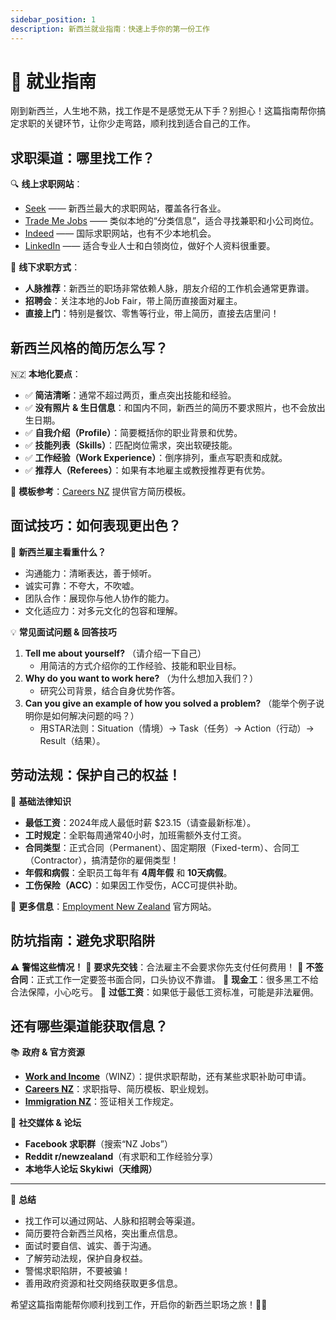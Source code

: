 ```yaml
---
sidebar_position: 1
description: 新西兰就业指南：快速上手你的第一份工作
---
```


# 💼 就业指南

刚到新西兰，人生地不熟，找工作是不是感觉无从下手？别担心！这篇指南帮你搞定求职的关键环节，让你少走弯路，顺利找到适合自己的工作。

## 求职渠道：哪里找工作？

🔍 **线上求职网站**：

- [Seek](https://www.seek.co.nz/) —— 新西兰最大的求职网站，覆盖各行各业。
- [Trade Me Jobs](https://www.trademe.co.nz/jobs) —— 类似本地的“分类信息”，适合寻找兼职和小公司岗位。
- [Indeed](https://nz.indeed.com/) —— 国际求职网站，也有不少本地机会。
- [LinkedIn](https://www.linkedin.com/) —— 适合专业人士和白领岗位，做好个人资料很重要。

🤝 **线下求职方式**：

- **人脉推荐**：新西兰的职场非常依赖人脉，朋友介绍的工作机会通常更靠谱。
- **招聘会**：关注本地的Job Fair，带上简历直接面对雇主。
- **直接上门**：特别是餐饮、零售等行业，带上简历，直接去店里问！

## 新西兰风格的简历怎么写？

🇳🇿 **本地化要点**：

- ✅ **简洁清晰**：通常不超过两页，重点突出技能和经验。
- ✅ **没有照片 & 生日信息**：和国内不同，新西兰的简历不要求照片，也不会放出生日期。
- ✅ **自我介绍（Profile）**：简要概括你的职业背景和优势。
- ✅ **技能列表（Skills）**：匹配岗位需求，突出软硬技能。
- ✅ **工作经验（Work Experience）**：倒序排列，重点写职责和成就。
- ✅ **推荐人（Referees）**：如果有本地雇主或教授推荐更有优势。

📌 **模板参考**：[Careers NZ](https://www.careers.govt.nz/) 提供官方简历模板。

## 面试技巧：如何表现更出色？

🎯 **新西兰雇主看重什么？**

- 沟通能力：清晰表达，善于倾听。
- 诚实可靠：不夸大，不吹嘘。
- 团队合作：展现你与他人协作的能力。
- 文化适应力：对多元文化的包容和理解。

💡 **常见面试问题 & 回答技巧**

1. **Tell me about yourself?** （请介绍一下自己）
   - 用简洁的方式介绍你的工作经验、技能和职业目标。
2. **Why do you want to work here?** （为什么想加入我们？）
   - 研究公司背景，结合自身优势作答。
3. **Can you give an example of how you solved a problem?** （能举个例子说明你是如何解决问题的吗？）
   - 用STAR法则：Situation（情境）→ Task（任务）→ Action（行动）→ Result（结果）。

## 劳动法规：保护自己的权益！

📜 **基础法律知识**

- **最低工资**：2024年成人最低时薪 $23.15（请查最新标准）。
- **工时规定**：全职每周通常40小时，加班需额外支付工资。
- **合同类型**：正式合同（Permanent）、固定期限（Fixed-term）、合同工（Contractor），搞清楚你的雇佣类型！
- **年假和病假**：全职员工每年有 **4周年假** 和 **10天病假**。
- **工伤保险（ACC）**：如果因工作受伤，ACC可提供补助。

📌 **更多信息**：[Employment New Zealand](https://www.employment.govt.nz/) 官方网站。

## 防坑指南：避免求职陷阱

⚠️ **警惕这些情况！**
🚩 **要求先交钱**：合法雇主不会要求你先支付任何费用！
🚩 **不签合同**：正式工作一定要签书面合同，口头协议不靠谱。
🚩 **现金工**：很多黑工不给合法保障，小心吃亏。
🚩 **过低工资**：如果低于最低工资标准，可能是非法雇佣。

## 还有哪些渠道能获取信息？

📚 **政府 & 官方资源**

- **[Work and Income](https://www.workandincome.govt.nz/)**（WINZ）：提供求职帮助，还有某些求职补助可申请。
- **[Careers NZ](https://www.careers.govt.nz/)**：求职指导、简历模板、职业规划。
- **[Immigration NZ](https://www.immigration.govt.nz/)**：签证相关工作规定。

💬 **社交媒体 & 论坛**

- **Facebook 求职群**（搜索“NZ Jobs”）
- **Reddit r/newzealand**（有求职和工作经验分享）
- **本地华人论坛 Skykiwi（天维网）**

---

🎉 **总结**

- 找工作可以通过网站、人脉和招聘会等渠道。
- 简历要符合新西兰风格，突出重点信息。
- 面试时要自信、诚实、善于沟通。
- 了解劳动法规，保护自身权益。
- 警惕求职陷阱，不要被骗！
- 善用政府资源和社交网络获取更多信息。

希望这篇指南能帮你顺利找到工作，开启你的新西兰职场之旅！💪🚀
